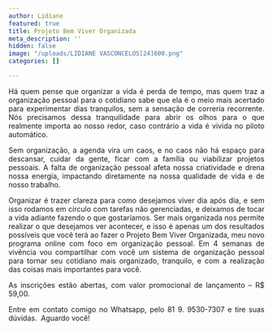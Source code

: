 ```yaml
---
author: Lidiane
featured: true
title: Projeto Bem Viver Organizada
meta_description: ''
hidden: false
image: "/uploads/LIDIANE VASCONCELOS[24]600.png"
categories: []

---
```

<p align="justify">Há quem pense que organizar a vida é perda de tempo, mas quem traz a organização pessoal para o cotidiano sabe que ela é o meio mais acertado para experimentar dias tranquilos, sem a sensação de correria recorrente. Nós precisamos dessa tranquilidade para abrir os olhos para o que realmente importa ao nosso redor, caso contrário a vida é vivida no piloto automático.

<p align="justify">Sem organização, a agenda vira um caos, e no caos não há espaço para descansar, cuidar da gente, ficar com a família ou viabilizar projetos pessoais. A falta de organização pessoal afeta nossa criatividade e drena nossa energia, impactando diretamente na nossa qualidade de vida e de nosso trabalho.

<p align="justify">Organizar é trazer clareza para como desejamos viver dia após dia, e sem isso rodamos em círculo com tarefas não gerenciadas, e deixamos de tocar a vida adiante fazendo o que gostaríamos. Ser mais organizada nos permite realizar o que desejamos ver acontecer, e isso é apenas um dos resultados possíveis que você terá ao fazer o Projeto Bem Viver Organizada, meu novo programa online com foco em organização pessoal. Em 4 semanas de vivência vou compartilhar com você um sistema de organização pessoal para tornar seu cotidiano mais organizado, tranquilo, e com a realização das coisas mais importantes para você.

<p align="justify">As inscrições estão abertas, com valor promocional de lançamento – R$ 59,00. 

<p align="justify">Entre em contato comigo no Whatsapp, pelo 81 9. 9530-7307 e tire suas dúvidas.&nbsp; Aguardo você!